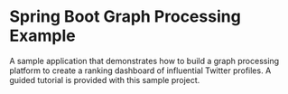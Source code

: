 # Spring Boot Graph Processing Example

A sample application that demonstrates how to build a graph processing platform to create a ranking dashboard of influential Twitter profiles. A guided tutorial is provided with this sample project.
